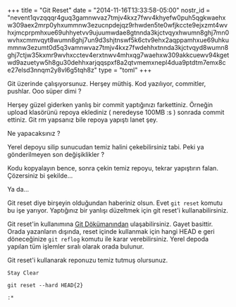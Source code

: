 +++
title = "Git Reset"
date = "2014-11-16T13:33:58-05:00"
nostr_id = "nevent1qvzqqqr4guq3gamnwvaz7tmjv4kxz7fwv4khyefw0puh5qgkwaehxw309aex2mrp0yhxummnw3ezucnpdejqz9rhwden5te0wfjkccte9ejxzmt4wvhxjmcprpmhxue69uhhyetvv9ujuumwdae8gtnnda3kjctvqyxhwumn8ghj7mn0wvhxcmmvqyt8wumn8ghj7un9d3shjtnswf5k6ctv9ehx2aqppamhxue69uhkummnw3ezumt0d5q3vamnwvaz7tmjv4kxz7fwdehhxtnnda3kjctvqyd8wumn8ghj7ctjw35kxmr9wvhxcctev4erxtnwv4mhxqg7waehxw309akkcuewv94kgetwd9azuetyw5h8gu30dehhxarjqqspxf8a2qtvmemxnepl4dua9ptdtm7emx8ce27elsd3nnqm2y8vl6g5tqh8z"
type = "toml"
+++

Git üzerinde çalışıyorsunuz. Herşey müthiş. Kod yazılıyor, commitler, pushlar. Ooo süper dimi ?

Herşey güzel giderken yanlış bir commit yaptığınızı farkettiniz. Örneğin upload klasörünü repoya eklediniz ( neredeyse 100MB :s ) sonrada commit ettiniz. Git rm yapsanız bile repoya yapıştı lanet şey.

Ne yapacaksınız ?

Yerel depoyu silip sunucudan temiz halini çekebilirsiniz tabi. Peki ya gönderilmeyen son değişiklikler ?

Kodu kopyalayın bence, sonra çekin temiz repoyu, tekrar yapıştırın falan. Çözersiniz bi şekilde...

Ya da...

Git reset diye birşeyin olduğundan haberiniz olsun. Evet `git reset` komutu bu işe yarıyor. Yaptığınız bir yanlışı düzeltmek için git reset'i kullanabilirsiniz.

Git reset'in kullanımına [Git Dökümanından](http://git-scm.com/docs/git-reset) ulaşabilirsiniz. Gayet basittir. Orada yazanların dışında, reset içinde kullanmak için hangi HEAD e geri döneceğinize `git reflog` komutu ile karar verebilirsiniz. Yerel depoda yapılan tüm işlemler sıralı olarak orada bulunur.

Git reset'i kullanarak reponuzu temiz tutmuş olursunuz.


`Stay Clear`

`git reset --hard HEAD{2}`

`:*`
